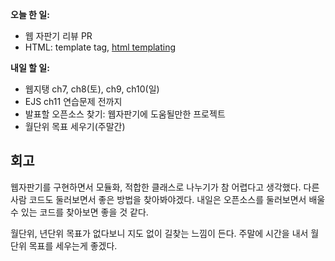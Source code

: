 **오늘 한 일:**

* 웹 자판기 리뷰 PR
* HTML: template tag, [html templating](https://benfrain.com/html-templating-with-vanilla-javascript-es2015-template-literals/)





**내일 할 일:**

* 웹지탱 ch7, ch8(토), ch9, ch10(일)
* EJS ch11 연습문제 전까지
* 발표할 오픈소스 찾기: 웹자판기에 도움될만한 프로젝트
* 월단위 목표 세우기(주말간)





## 회고

웹자판기를 구현하면서 모듈화, 적합한 클래스로 나누기가 참 어렵다고 생각했다. 다른 사람 코드도 둘러보면서 좋은 방법을 찾아봐야겠다. 내일은 오픈소스를 둘러보면서 배울 수 있는 코드를 찾아보면 좋을 것 같다.

월단위, 년단위 목표가 없다보니 지도 없이 길찾는 느낌이 든다. 주말에 시간을 내서 월단위 목표를 세우는게 좋겠다.